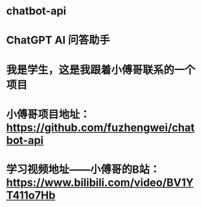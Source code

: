 # chatbot-api
# ChatGPT AI 问答助手
# 我是学生，这是我跟着小傅哥联系的一个项目
# 小傅哥项目地址：https://github.com/fuzhengwei/chatbot-api
# 学习视频地址——小傅哥的B站：https://www.bilibili.com/video/BV1YT411o7Hb


